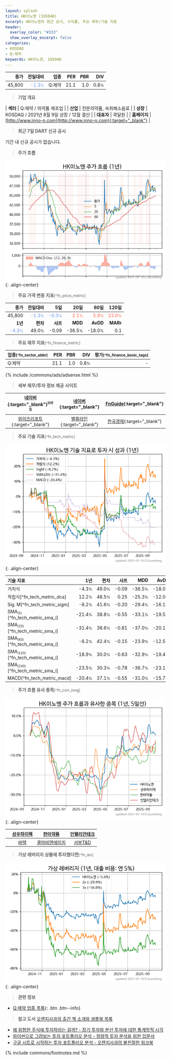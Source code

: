 ```yaml
---
layout: splash
title: HK이노엔 (195940)
excerpt: HK이노엔의 최근 공시, 수익률, 주요 재무/기술 지표
header:
  overlay_color: "#333"
  show_overlay_excerpt: false
categories:
- KOSDAQ
- Q:제약
keywords: HK이노엔, 195940
---
```


| **종가** | **전일대비** | **업종** | **PER** | **PBR** | **DIV** |
| -------: | -----------: | -------: | ------: | ------: | ------: |
| 45,800 | <span style="color: cornflowerblue">-1.3<small>%</small></span> | Q:제약 | 21.1 | 1.0 | 0.8<small>%</small> |

<!-- more -->


> **기업 개요**<a id="company"></a>

| <span style="white-space:nowrap;">**섹터**</span> | Q:제약 / 의약품 제조업 |
| <span style="white-space:nowrap;">**산업**</span> | 전문의약품, 숙취해소음료 |
| <span style="white-space:nowrap;">**상장**</span> | KOSDAQ / 2021년 8월 9일 상장 / 12월 결산 |
| <span style="white-space:nowrap;">**대표자**</span> | 곽달원 |
| <span style="white-space:nowrap;">**홈페이지**</span> | [http://www.inno-n.com](http://www.inno-n.com){:target="_blank"} |


> **최근 7일 DART 신규 공시**<a id="dart"></a>

기간 내 신규 공시가 없습니다.


> **주가 흐름**<a id="price"></a>

![195940](/stock/images/195940.png){: .align-center}


> **주요 가격 변동 지표**<small>[^fn_price_metric]</small>

| **종가** | **전일대비** | **5일** | **20일** | **60일** | **120일** |
| -------: | -----------: | ------: | -------: | -------: | --------: |
| 45,800 | <span style="color: cornflowerblue">-1.3<small>%</small></span> | <span style="color: cornflowerblue">-0.3<small>%</small></span> | <span style="color: tomato">2.1<small>%</small></span> | <span style="color: tomato">5.9<small>%</small></span> | <span style="color: tomato">23.0<small>%</small></span> |
| **1년** | **편차** | **샤프** | **MDD** | **AvDD** | **MARr** |
| <span style="color: cornflowerblue">-4.3<small>%</small></span> | 49.0<small>%</small> | -0.09 | -36.5<small>%</small> | -18.0<small>%</small> | 0.1 |


> **주요 재무 지표**<small>[^fn_finance_metric]</small>

| **업종**<small>[^fn_sector_abbr]</small> | **PER** | **PBR** | **DIV** | **평가**<small>[^fn_finance_basic_tags]</small> |
| :--------------------------------------- | ------: | ------: | ------: | ----------------------------------------------: |
| Q:제약 | 21.1 | 1.0 | 0.8<small>%</small> | - |



{% include /commons/ads/adsense.html %}

> **세부 재무/투자 정보 제공 사이트**

| [네이버](https://m.stock.naver.com/domestic/stock/195940/finance/summary){:target="_blank"}<sup><small>모바일</small></sup> | [네이버](https://finance.naver.com/item/coinfo.naver?code=195940){:target="_blank"} | [FnGuide](https://comp.fnguide.com/SVO2/ASP/SVD_Invest.asp?gicode=A195940&MenuYn=Y){:target="_blank"} |
| :---: | :---: | :---: |
| [와이즈리포트](https://comp.wisereport.co.kr/company/c1040001.aspx?cmp_cd=195940){:target="_blank"} | [밸류라인](https://www.valueline.co.kr/finance/summary/195940){:target="_blank"} | [한국경제](https://markets.hankyung.com/stock/195940/financial-summary){:target="_blank"} |


> **주요 기술 지표**<small>[^fn_tech_metric]</small>


![195940](/stock/images/195940_tech.png){: .align-center}

| **기술 지표** | **1년** | **편차** | **샤프** | **MDD** | **AvDD** |
| :------------ | ------: | -----------: | -------: | ------: | -------: |
| 거치식 | -4.3<small>%</small> | 49.0<small>%</small> | -0.09 | -36.5<small>%</small> | -18.0<small>%</small> |
| 적립식[^fn_tech_metric_dca] | 12.2<small>%</small> | 48.5<small>%</small> | 0.25 | -25.3<small>%</small> | -12.0<small>%</small> |
| Sig. M[^fn_tech_metric_sigm] | -8.2<small>%</small> | 41.6<small>%</small> | -0.20 | -29.4<small>%</small> | -16.1<small>%</small> |
| SMA<small><sub>(5)</sub></small>[^fn_tech_metric_sma_i] | -21.4<small>%</small> | 38.8<small>%</small> | -0.55 | -33.1<small>%</small> | -19.5<small>%</small> |
| SMA<small><sub>(20)</sub></small>[^fn_tech_metric_sma_i] | -31.4<small>%</small> | 38.6<small>%</small> | -0.81 | -37.0<small>%</small> | -20.1<small>%</small> |
| SMA<small><sub>(60)</sub></small>[^fn_tech_metric_sma_i] | -6.2<small>%</small> | 42.4<small>%</small> | -0.15 | -23.9<small>%</small> | -12.5<small>%</small> |
| SMA<small><sub>(120)</sub></small>[^fn_tech_metric_sma_i] | -18.9<small>%</small> | 30.0<small>%</small> | -0.63 | -32.9<small>%</small> | -19.4<small>%</small> |
| SMA<small><sub>(240)</sub></small>[^fn_tech_metric_sma_i] | -23.5<small>%</small> | 30.3<small>%</small> | -0.78 | -36.7<small>%</small> | -23.1<small>%</small> |
| MACD[^fn_tech_metric_macd] | -20.4<small>%</small> | 37.1<small>%</small> | -0.55 | -31.0<small>%</small> | -15.7<small>%</small> |


> **주가 흐름 유사 종목**<a id="corr"></a><small>[^fn_corr_long]</small>

![195940](/stock/images/195940_corr.png){: .align-center}

|       | [성우하이텍](/015750/) | [한미약품](/128940/) | [인텔리안테크](/189300/) |
| :---: | :------------------------------------: | :------------------------------------: | :------------------------------------: |
|       | [바텍](/043150/) | [콜마비앤에이치](/200130/) | [서부T&D](/006730/) |


> **가상 레버리지 상품에 투자했다면**<a id="2x"></a><small>[^fn_lev]</small>

![195940](/stock/images/195940_2x.png){: .align-center}


> **관련 정보**

- [Q:제약 업종 목록](/stats/sector/kosdaq_업종_제약_종목/){: .btn .btn--info}

> **참고 도서** [오렌지사과의 출간 책 소개와 샘플북 목록](https://kongdori.tistory.com/691)

- [왜 위험한 주식에 투자하라는 걸까? - 장기 투자와 분산 투자에 대한 통계학적 시각](https://kongdori.tistory.com/421)
- [파이썬으로 그려보는 투자 포트폴리오 분석  - 정량적 투자 분석을 위한 입문서](https://kongdori.tistory.com/643)
- [구글 시트로 시작하는 투자 포트폴리오 분석 - 오렌지사과의 불친절한 워크북](https://kongdori.tistory.com/449)


{% include commons/footnotes.md %}